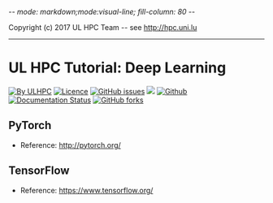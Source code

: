 -*- mode: markdown;mode:visual-line;  fill-column: 80 -*-

Copyright (c) 2017 UL HPC Team  -- see <http://hpc.uni.lu>

---------------------------------------------------------
# UL HPC Tutorial: Deep Learning

[![By ULHPC](https://img.shields.io/badge/by-ULHPC-blue.svg)](https://hpc.uni.lu) [![Licence](https://img.shields.io/badge/license-GPL--3.0-blue.svg)](http://www.gnu.org/licenses/gpl-3.0.html) [![GitHub issues](https://img.shields.io/github/issues/ULHPC/tutorials.svg)](https://github.com/ULHPC/tutorials/issues/) [![](https://img.shields.io/badge/slides-PDF-red.svg)](https://github.com/ULHPC/tutorials/raw/devel/advanced/Python/tutorial_python.pdf) [![Github](https://img.shields.io/badge/sources-github-green.svg)](https://github.com/ULHPC/tutorials/tree/devel/advanced/Python/) [![Documentation Status](http://readthedocs.org/projects/ulhpc-tutorials/badge/?version=latest)](http://ulhpc-tutorials.readthedocs.io/en/latest/advanced/Python/) [![GitHub forks](https://img.shields.io/github/stars/ULHPC/tutorials.svg?style=social&label=Star)](https://github.com/ULHPC/tutorials)

## PyTorch

* Reference: <http://pytorch.org/>


## TensorFlow

* Reference: <https://www.tensorflow.org/>
